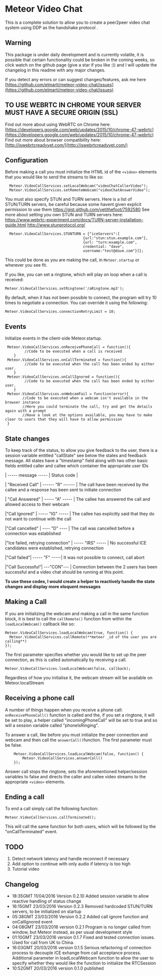 # Meteor Video Chat

This is a complete solution to allow you to create a peer2peer video chat system using DDP as the handshake protocol . 

## Warning

This package is under daily development and is currently volatile, it is possible that certain functionality could be broken in the coming weeks, so click watch on the github page (give a star if you like :)) and I will update the changelog in this readme with any major changes. 

If you detect any errors or can suggest changes/features, ask me here [https://github.com/elmarti/meteor-video-chat/issues](https://github.com/elmarti/meteor-video-chat/issues)

## TO USE WEBRTC IN CHROME YOUR SERVER MUST HAVE A SECURE ORIGIN (SSL)
Find out more about using WebRTC on Chrome here:
[https://developers.google.com/web/updates/2015/10/chrome-47-webrtc](https://developers.google.com/web/updates/2015/10/chrome-47-webrtc) 
Find out more about browser compatibility here:  [http://iswebrtcreadyyet.com/](http://iswebrtcreadyyet.com/)


## Configuration
Before making a call you must initialize the HTML id of the `<video>` elements that you would like to send the streams to like so: 

      Meteor.VideoCallServices.setLocalWebcam("videoChatCallerVideo");
      Meteor.VideoCallServices.setRemoteWebcam("videoChatAnswerVideo");
      
You must also specify STUN and TURN servers. Here is a list of STUN/TURN servers, be careful because some havent given explicit permission to use them https://gist.github.com/yetithefoot/7592580
See more about setting you own STUN and TURN servers here: https://www.webrtc-experiment.com/docs/TURN-server-installation-guide.html http://www.stunprotocol.org/

      Meteor.VideoCallServices.STUNTURN = {"iceServers":[
                                        {url:"stun:stun.example.com"},
                                        {url: "turn:example.com",
                                        credential: "dave",
                                        username:"test@dave.com"}]};
      
This could be done as you are making the call, in `Meteor.startup` or wherever you see fit.

If you like, you can set a ringtone, which will play on loop when a call is received:

    Meteor.VideoCallServices.setRingtone('/aRingtone.mp3');

By default, when it has not been possible to connect, the program will try 10 times to negotiate a connection. You can override it using the following:

    Meteor.VideoCallServices.connectionRetryLimit = 10; 
## Events
Initialize events in the client-side Meteor.startup.

     Meteor.VideoCallServices.onReceivePhoneCall = function(){
    	     //Code to be executed when a call is received
        }
     Meteor.VideoCallServices.onCallTerminated = function(){
		     //Code to be executed when the call has been ended by either user. 
	    }
	 Meteor.VideoCallServices.onCallIgnored = function(){
		     //Code to be executed when the call has been ended by either user. 
	    }
	 Meteor.VideoCallServices.onWebcamFail = function(error){
	        //Code to be executed when a webcam isn't available in the browser instance 
	        //Here you could terminate the call, try and get the details again with a prompt 
	        //Have a look at the options available, you may have to make clear to users that they will have to allow permission
	 }
	    

## State changes
To keep track of the status, to allow you give feedback to the user, there is a session variable entitled "callState" see below the states and feedback message. All states have a "timestamp"
field along with two other basic fields entitled caller and callee which container the appropriate user IDs 

| ----- message ----- | Status code | 

| "Received Call" |  ------ "R"  ------ |
The call have been received by the callee and a response has been sent to initiate connection

| "Call Answered" |  ----- "A"  ----- |
The callee has answered the call and allowed access to their webcam

|"Call Ignored" | ----- "IG" ----- |
The callee has explicitly said that they do not want to continue with the call 

|"Call cancelled" | ---- "D" ---- | 
The call was cancelled before a connection was established

|"Ice failed, retrying connection" | ----- "IRS" ----- |
No successful ICE candidates were established, retrying connection

|"Call failed"| ----- "F" -----| 
It was not possible to connect, call abort

|"Call Successful"| ---"CON"--- |
Connection between the 2 users has been successful and a video chat should be running at this point. 

**To use these codes, I would create a helper to reactively handle the state changes and display more eloquent messages**

## Making a Call

If you are initializing the webcam and making a call in the same function block, it is best to call the `callRemote()` function from within the `loadLocalWebcam()` callback like so: 

    Meteor.VideoCallServices.loadLocalWebcam(true, function() {
      Meteor.VideoCallServices.callRemote(**meteor _id of the user you are calling**)
    });
    
The first parameter specifies whether you would like to set up the peer connection, as this is called automatically by receiving a call. 

    Meteor.VideoCallServices.loadLocalWebcam(false, callback);
    
Regardless of how you initialise it, the webcam stream will be available on Meteor.localStream
    
## Receiving a phone call
A number of things happen when you receive a phone call: `onReceivePhoneCall()` function is called and the, if you set a ringtone, it will be set to play, a helper called "incomingPhoneCall" will be set to true and so will a session variable called "phoneIsRinging". 

To answer a call, like before you must initialize the peer connection and webcam and then call the `answerCall()`function. The first parameter must be false. 

        Meteor.VideoCallServices.loadLocalWebcam(false, function() {
	        Meteor.VideoCallServices.answerCall()
	    });
Answer call stops the ringtone, sets the aforementioned helper/session variables to false and directs the caller and callee video streams to the appropriate `<video>` elements. 

## Ending a call
To end a call simply call the following function: 

    Meteor.VideoCallServices.callTerminated();
This will call the same function for both users, which will be followed by the "onCallTerminated" event. 

## TODO
 1. Detect network latency and handle reconnect if necessary
 2. Add option to continue with only audio if latency is too high
 3. Tutorial video 

## Changelog

 - 18:35GMT 11/04/2016 Version 0.2.10 Added session variable to allow reactive handling of status change
 - 16:15GMT 23/03/2016 Version 0.2.3 Removed hardcoded STUN/TURN servers, to be initialized on startup
 - 05:38GMT 23/03/2016 Version 0.2.2 Added call ignore function and onCallIgnored event
 - 04:08GMT 23/03/2016 version 0.2.1 Program is no longer called from window, but Meteor instead, as per usual development style
 - 01:10GMT 23/03/2016 version 0.1.7 Fixed and tested connection issues. Used for call from UK to China.
 - 16:03GMT 20/03/2016 version 0.1.5 Serious refactoring of connection process to decouple ICE exhange from call acceptance process. Additional parameter in loadLocalWebcam function to allow the user to specify whether they would like the function to initialize the RTCSession
 - 10:52GMT 20/03/2016 version 0.1.0 published

